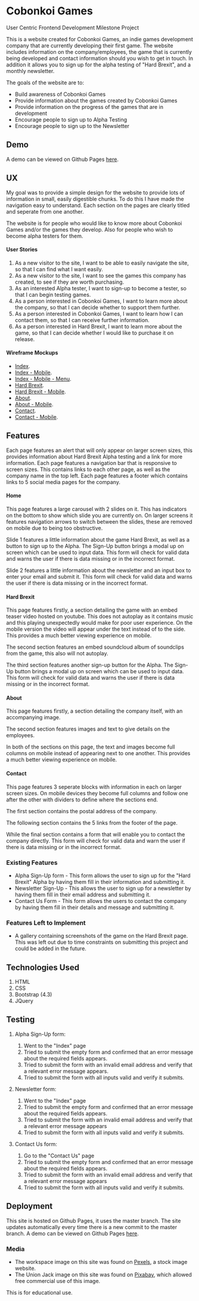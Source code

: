 # Cobonkoi Games

User Centric Frontend Development Milestone Project

This is a website created for Cobonkoi Games, an indie games development company that are currently developing their first game.
The website includes information on the company/employees, the game that is currently being developed and contact information should you wish to get in touch.
In addition it allows you to sign up for the alpha testing of "Hard Brexit", and a monthly newsletter.

The goals of the website are to:
 - Build awareness of Cobonkoi Games
 - Provide information about the games created by Cobonkoi Games
 - Provide information on the progress of the games that are in development
 - Encourage people to sign up to Alpha Testing
 - Encourage people to sign up to the Newsletter

## Demo

A demo can be viewed on Github Pages [here](https://cobonkoi.github.io/cobonkoi-games/).
 
## UX
My goal was to provide a simple design for the website to provide lots of information in small, easily digestible chunks.
To do this I have made the navigation easy to understand. Each section on the pages are clearly titled and seperate from one another.

The website is for people who would like to know more about Cobonkoi Games and/or the games they develop. Also for people who wish to become alpha testers for them.

#### User Stories

1. As a new visitor to the site, I want to be able to easily navigate the site, so that I can find what I want easily.
2. As a new visitor to the site, I want to see the games this company has created, to see if they are worth purchasing.
3. As an interested Alpha tester, I want to sign-up to become a tester, so that I can begin testing games.
4. As a person interested in Cobonkoi Games, I want to learn more about the company, so that I can decide whether to support them further.
5. As a person interested in Cobonkoi Games, I want to learn how I can contact them, so that I can receive further information.
6. As a person interested in Hard Brexit, I want to learn more about the game, so that I can decide whether I would like to purchase it on release.

#### Wireframe Mockups

- [Index](wireframes/index.png).
- [Index - Mobile](wireframes/indexmobile.png).
- [Index - Mobile - Menu](wireframes/indexmobilemenu.png).
- [Hard Brexit](wireframes/hardbrexit.png).
- [Hard Brexit - Mobile](wireframes/hardbrexitmobile.png).
- [About](wireframes/about.png).
- [About - Mobile](wireframes/aboutmobile.png).
- [Contact](wireframes/contact.png).
- [Contact - Mobile](wireframes/contactmobile.png).


## Features
Each page features an alert that will only appear on larger screen sizes, this provides information about Hard Brexit Alpha testing and a link for more information.
Each page features a navigation bar that is responsive to screen sizes. This contains links to each other page, as well as the company name in the top left.
Each page features a footer which contains links to 5 social media pages for the company.

#### Home
This page features a large carousel with 2 slides on it. This has indicators on the bottom to show which slide you are currently on. 
On larger screens it features navigation arrows to switch between the slides, these are removed on mobile due to being too obstructive.

Slide 1 features a little information about the game Hard Brexit, as well as a button to sign up to the Alpha.
The Sign-Up button brings a modal up on screen which can be used to input data.
This form will check for valid data and warns the user if there is data missing or in the incorrect format.

Slide 2 features a little information about the newsletter and an input box to enter your email and submit it.
This form will check for valid data and warns the user if there is data missing or in the incorrect format.

#### Hard Brexit
This page features firstly, a section detailing the game with an embed teaser video hosted on youtube. This does not autoplay as it contains music and
this playing unexpectedly would make for poor user experience.
On the mobile version the video will appear under the text instead of to the side. This provides a much better viewing experience on mobile.

The second section features an embed soundcloud album of soundclips from the game, this also will not autoplay.

The third section features another sign-up button for the Alpha. 
The Sign-Up button brings a modal up on screen which can be used to input data.
This form will check for valid data and warns the user if there is data missing or in the incorrect format.

#### About
This page features firstly, a section detailing the company itself, with an accompanying image.

The second section features images and text to give details on the employees.

In both of the sections on this page, the text and images become full columns on mobile instead of appearing next to one another.
This provides a much better viewing experience on mobile.

#### Contact
This page features 3 seperate blocks with information in each on larger screen sizes.
On mobile devices they become full columns and follow one after the other with dividers to define where the sections end.

The first section contains the postal address of the company.

The following section contains the 5 links from the footer of the page.

While the final section contains a form that will enable you to contact the company directly.
This form will check for valid data and warn the user if there is data missing or in the incorrect format.


### Existing Features
- Alpha Sign-Up form - This form allows the user to sign up for the "Hard Brexit" Alpha by having them fill in their information and submitting it.
- Newsletter Sign-Up - This allows the user to sign up for a newsletter by having them fill in their email address and submitting it.
- Contact Us Form - This form allows the users to contact the company by having them fill in their details and message and submitting it.

### Features Left to Implement
- A gallery containing screenshots of the game on the Hard Brexit page. This was left out due to time constraints on submitting this project and could be added in the future.

## Technologies Used
1. HTML
2. CSS
3. Bootstrap (4.3)
4. JQuery

## Testing
1. Alpha Sign-Up form:
    1. Went to the "Index" page
    2. Tried to submit the empty form and confirmed that an error message about the required fields appears.
    3. Tried to submit the form with an invalid email address and verify that a relevant error message appears.
    4. Tried to submit the form with all inputs valid and verify it submits.

2. Newsletter form:
    1. Went to the "Index" page
    2. Tried to submit the empty form and confirmed that an error message about the required fields appears.
    3. Tried to submit the form with an invalid email address and verify that a relevant error message appears
    4. Tried to submit the form with all inputs valid and verify it submits.

1. Contact Us form:
    1. Go to the "Contact Us" page
    2. Tried to submit the empty form and confirmed that an error message about the required fields appears.
    3. Tried to submit the form with an invalid email address and verify that a relevant error message appears
    4. Tried to submit the form with all inputs valid and verify it submits.

## Deployment
This site is hosted on Github Pages, it uses the master branch. The site updates automatically every time there is a new commit to the master branch.
A demo can be viewed on Github Pages [here](https://cobonkoi.github.io/cobonkoi-games/).

### Media
- The workspace image on this site was found on [Pexels](https://www.pexels.com/), a stock image website.
- The Union Jack image on this site was found on [Pixabay](https://pixabay.com), which allowed free commercial use of this image.

This is for educational use.